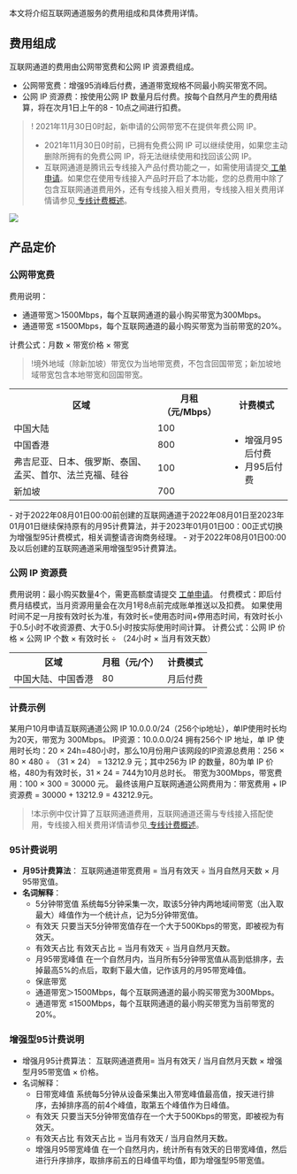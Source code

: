 本文将介绍互联网通道服务的费用组成和具体费用详情。

## 费用组成
互联网通道的费用由公网带宽费和公网 IP 资源费组成。
- 公网带宽费：增强95消峰后付费，通道带宽规格不同最小购买带宽不同。
- 公网 IP 资源费：按使用公网 IP 数量月后付费。按每个自然月产生的费用结算，将在次月1日上午的8 - 10点之间进行扣费。
>! 2021年11月30日0时起，新申请的公网带宽不在提供年费公网 IP。
>- 2021年11月30日0时前，已拥有免费公网 IP 可以继续使用，如果您主动删除所拥有的免费公网 IP，将无法继续使用和找回该公网 IP。
>- 互联网通道是腾讯云专线接入产品付费功能之一，如需使用请提交[ 工单申请](https://console.cloud.tencent.com/workorder/category)。如果您在使用专线接入产品时开启了本功能，您的总费用中除了包含互联网通道费用外，还有专线接入相关费用，专线接入相关费用详情请参见[ 专线计费概述](https://cloud.tencent.com/document/product/216/543)。
> 
![](https://qcloudimg.tencent-cloud.cn/raw/7f49f23dd9ad601655beccd77d37aea9.png)

## 产品定价

### 公网带宽费
费用说明：
 - 通道带宽＞1500Mbps，每个互联网通道的最小购买带宽为300Mbps。
 - 通道带宽 ≤1500Mbps，每个互联网通道的最小购买带宽为当前带宽的20%。

计费公式：月数 × 带宽价格 × 带宽
>!境外地域（除新加坡）带宽仅为当地带宽费，不包含回国带宽；新加坡地域带宽包含本地带宽和回国带宽。
<table>
<tr>
<th>区域</th>
<th>月租（元/Mbps）</th>
<th>计费模式</th>
</tr>
<tr>
<td>中国大陆</td>
<td>100</td>
<td rowspan="4"><ul><li>增强月95后付费</li><li>月95后付费</li></ul></td>
</tr>
<tr>
<td>中国香港</td>
<td>800</td>
</tr>
<tr>
<td>弗吉尼亚、日本、俄罗斯、泰国、孟买、首尔、法兰克福、硅谷</td>
<td>100</td>
</tr>
<tr>
<td>新加坡</td>
<td>700</td>
</tr>
</table>
<dx-alert infotype="explain" title="">
- 对于2022年08月01日00:00前创建的互联网通道于2022年08月01日至2023年01月01日继续保持原有的月95计费算法，并于2023年01月01日00：00正式切换为增强型95计费模式，相关调整请咨询商务经理。
- 对于2022年08月01日00:00及以后创建的互联网通道采用增强型95计费算法。
</dx-alert>


### 公网 IP 资源费
费用说明：最小购买数量4个，需更高额度请提交 [工单申请](https://console.cloud.tencent.com/workorder/category)。
付费模式：即后付费月结模式，当月资源用量会在次月1号8点前完成账单推送以及扣费。
如果使用时间不足一月按有效时长为准，有效时长=使用态时间+停用态时间，有效时长小于0.5小时不收资源费、大于0.5小时按实际使用时间计算。
计费公式：公网 IP 价格 × 公网 IP 个数 × 有效时长 ÷ （24小时 × 当月有效天数）
<table>
<tr>
<th>区域</th>
<th>月租（元/个）</th>
<th>计费模式</th>
</tr>
<tr>
<td>中国大陆、中国香港</td>
<td>80</td>
<td>月后付费</td>
</tr>
</table>

### 计费示例
某用户10月申请互联网通道公网 IP 10.0.0.0/24（256个ip地址），单IP使用时长均为20天，带宽为 300Mbps。
IP资源：10.0.0.0/24 拥有256个 IP 地址，单 IP 使用时长均：20 × 24h=480小时，那么10月份用户该网段的IP资源总费用：256 × 80 × 480 ÷ （31 × 24） = 13212.9 元；其中256为 IP 的数量，80为单 IP 价格，480为有效时长，31 × 24 = 744为10月总时长。
带宽为300Mbps，带宽费用：100 × 300 = 30000 元。
最终该用户互联网通道公网费用为：带宽费用 + IP 资源费 = 30000 + 13212.9 = 43212.9元。
>!本示例中仅计算了互联网通道费用，互联网通道还需与专线接入搭配使用，专线接入相关费用详情请参见[ 专线计费概述](https://cloud.tencent.com/document/product/216/543)。


### 95计费说明
-  **月95计费算法**：
	互联网通道带宽费用 = 当月有效天 ÷ 当月自然月天数 × 月95带宽值。
- **名词解释**：
	- 5分钟带宽值
		系统每5分钟采集一次，取该5分钟内两地域间带宽（出入取最大）峰值作为一个统计点，记为5分钟带宽值。
	- 有效天
		只要当天5分钟带宽值存在一个大于500Kbps的带宽，即被视为有效天。
	- 有效天占比
		有效天占比 = 当月有效天 ÷ 当月自然月天数。
	- 月95带宽峰值
		在一个自然月内，当月所有5分钟带宽值从高到低排序，去掉最高5%的点后，取剩下最大值，记作该月的月95带宽峰值。
	- 保底带宽
     - 通道带宽＞1500Mbps，每个互联网通道的最小购买带宽为300Mbps。
     - 通道带宽 ≤1500Mbps，每个互联网通道的最小购买带宽为当前带宽的20%。



### 增强型95计费说明
- 增强月95计费算法：
互联网通道费用= 当月有效天 / 当月自然月天数 × 增强型月95带宽值 × 价格。
- 名词解释：
  - 日带宽峰值
系统每5分钟从设备采集出入带宽峰值最高值，按天进行排序，去掉排序高的前4个峰值，取第五个峰值作为日峰值。
  - 有效天
只要当天5分钟带宽值存在一个大于500Kbps的带宽，即被视为有效天。
  - 有效天占比
有效天占比 = 当月有效天 / 当月自然月天数。
  - 增强月95带宽峰值
在一个自然月内，统计所有有效天的日带宽峰值，然后进行升序排序，取排序前五的日峰值平均值，即为增强型95带宽值。

